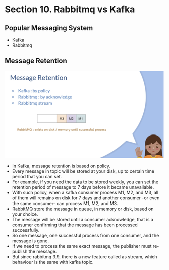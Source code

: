 # Section 10. Rabbitmq vs Kafka

## Popular Messaging System

- Kafka 
- Rabbitmq

## Message Retention

![alt text](https://github.com/marodrigues20/udemy_java/blob/main/JavaSpring%26ApacheKafkaBootcamp-BasicToComplete/Sections/Section-10/Pic_01.png?raw=true)

- In Kafka, message retention is based on policy.
- Every message in topic will be stored at your disk, up to certain time period that you can set.
- For example, if you need the data to be stored weekly, you can set the retention period of message to 7 days before it became unavailable.
- With such policy, when a kafka consumer process M1, M2, and M3, all of them will remains on disk for 7 days and another consumer -or even the same consumer- can process M1, M2, and M3.
- RabbitMQ store the message in queue, in memory or disk, based on your choice.
- The message will be stored until a consumer acknowledge, that is a consumer confirming that the message has been processed successfully.
- So one message, one successful process from one consumer, and the message is gone.
- If we need to process the same exact message, the publisher must re-publish the message.
- But since rabbitmq 3.9, there is a new feature called as stream, which behaviour is the same with kafka topic.

